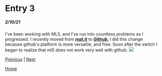 # Entry 3
##### 2/10/21

I've been working with ML5, and I've run into countless problems as I progressed. I recently moved from <a href="https://repl.it">_**repl.it**_</a> to <a href="https://github.com">_**Github.**_</a> I did this change because github's platform is more versatile, and free.
Soon after the switch I began to realize that ml5 does not work very well with github. <img src="https://hstatsep.slack.com/files/UK8GZ90F4/F01LKKKBS5R/image.png">


[Previous](entry02.md) | [Next](entry04.md)

[Home](../README.md)